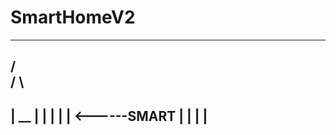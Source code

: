 # SmartHomeV2
  ------
 /      \
/        \
-----------
|   __    |
|  |  |   |      <------SMART
|  |  |   |
-----------
